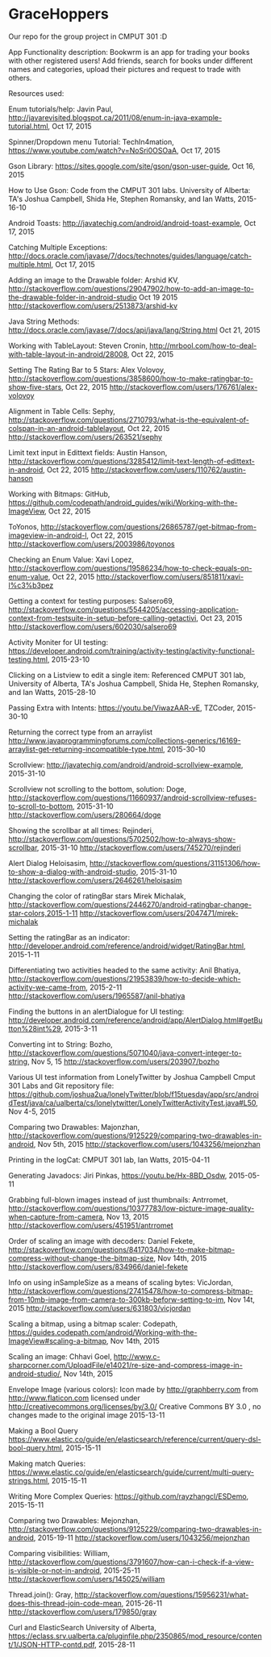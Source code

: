 # GraceHoppers
Our repo for the group project in CMPUT 301 :D

App Functionality description:
Bookwrm is an app for trading your books with other registered users! Add friends, search for books under different names and categories, upload their pictures and request to trade with others. 

Resources used:

Enum tutorials/help:
Javin Paul, http://javarevisited.blogspot.ca/2011/08/enum-in-java-example-tutorial.html, Oct 17, 2015

Spinner/Dropdown menu Tutorial:
TechIn4mation, https://www.youtube.com/watch?v=NoSri0OSOaA, Oct 17, 2015

Gson Library:
https://sites.google.com/site/gson/gson-user-guide, Oct 16, 2015

How to Use Gson:
Code from the CMPUT 301 labs. University of Alberta: TA's Joshua Campbell, Shida He, Stephen Romansky, and Ian Watts, 2015-16-10

Android Toasts:
http://javatechig.com/android/android-toast-example, Oct 17, 2015

Catching Multiple Exceptions:
http://docs.oracle.com/javase/7/docs/technotes/guides/language/catch-multiple.html, Oct 17, 2015

Adding an image to the Drawable folder:
Arshid KV, http://stackoverflow.com/questions/29047902/how-to-add-an-image-to-the-drawable-folder-in-android-studio Oct 19 2015
http://stackoverflow.com/users/2513873/arshid-kv

Java String Methods:
http://docs.oracle.com/javase/7/docs/api/java/lang/String.html Oct 21, 2015

Working with TableLayout:
Steven Cronin, http://mrbool.com/how-to-deal-with-table-layout-in-android/28008, Oct 22, 2015

Setting The Rating Bar to 5 Stars:
Alex Volovoy, http://stackoverflow.com/questions/3858600/how-to-make-ratingbar-to-show-five-stars, Oct 22, 2015
http://stackoverflow.com/users/176761/alex-volovoy

Alignment in Table Cells:
Sephy, http://stackoverflow.com/questions/2710793/what-is-the-equivalent-of-colspan-in-an-android-tablelayout, Oct 22, 2015
http://stackoverflow.com/users/263521/sephy

Limit text input in Edittext fields:
Austin Hanson, http://stackoverflow.com/questions/3285412/limit-text-length-of-edittext-in-android, Oct 22, 2015
http://stackoverflow.com/users/110762/austin-hanson

Working with Bitmaps:
GitHub, https://github.com/codepath/android_guides/wiki/Working-with-the-ImageView, Oct 22, 2015

ToYonos, http://stackoverflow.com/questions/26865787/get-bitmap-from-imageview-in-android-l, Oct 22, 2015
http://stackoverflow.com/users/2003986/toyonos

Checking an Enum Value:
Xavi Lopez, http://stackoverflow.com/questions/19586234/how-to-check-equals-on-enum-value, Oct 22, 2015
http://stackoverflow.com/users/851811/xavi-l%c3%b3pez

Getting a context for testing purposes:
Salsero69, http://stackoverflow.com/questions/5544205/accessing-application-context-from-testsuite-in-setup-before-calling-getactivi, Oct 23, 2015
http://stackoverflow.com/users/602030/salsero69

Activity Moniter for UI testing:
https://developer.android.com/training/activity-testing/activity-functional-testing.html, 2015-23-10

Clicking on a Listview to edit a single item:
Referenced CMPUT 301 lab, University of Alberta, TA's Joshua Campbell, Shida He, Stephen Romansky, and Ian Watts, 2015-28-10

Passing Extra with Intents:
https://youtu.be/ViwazAAR-vE, TZCoder, 2015-30-10

Returning the correct type from an arraylist
http://www.javaprogrammingforums.com/collections-generics/16169-arraylist-get-returning-incompatible-type.html, 2015-30-10

Scrollview:
http://javatechig.com/android/android-scrollview-example, 2015-31-10

Scrollview not scrolling to the bottom, solution:
Doge, http://stackoverflow.com/questions/11660937/android-scrollview-refuses-to-scroll-to-bottom, 2015-31-10
http://stackoverflow.com/users/280664/doge

Showing the scrollbar at all times:
Rejinderi, http://stackoverflow.com/questions/5702502/how-to-always-show-scrollbar, 2015-31-10
http://stackoverflow.com/users/745270/rejinderi

Alert Dialog
Heloisasim, http://stackoverflow.com/questions/31151306/how-to-show-a-dialog-with-android-studio, 2015-31-10
http://stackoverflow.com/users/2646261/heloisasim

Changing the color of ratingBar stars
Mirek Michalak, http://stackoverflow.com/questions/2446270/android-ratingbar-change-star-colors,2015-1-11
http://stackoverflow.com/users/2047471/mirek-michalak

Setting the ratingBar as an indicator:
http://developer.android.com/reference/android/widget/RatingBar.html, 2015-1-11

Differentiating two activities headed to the same activity:
Anil Bhatiya, http://stackoverflow.com/questions/21953839/how-to-decide-which-activity-we-came-from, 2015-2-11
http://stackoverflow.com/users/1965587/anil-bhatiya

Finding the buttons in an alertDialogue for UI testing:
http://developer.android.com/reference/android/app/AlertDialog.html#getButton%28int%29, 2015-3-11

Converting int to String:
Bozho, http://stackoverflow.com/questions/5071040/java-convert-integer-to-string, Nov 5, 15
http://stackoverflow.com/users/203907/bozho

Various UI test information from LonelyTwitter by Joshua Campbell
Cmput 301 Labs and Git repository file: https://github.com/joshua2ua/lonelyTwitter/blob/f15tuesday/app/src/androidTest/java/ca/ualberta/cs/lonelytwitter/LonelyTwitterActivityTest.java#L50, Nov 4-5, 2015

Comparing two Drawables:
Majonzhan, http://stackoverflow.com/questions/9125229/comparing-two-drawables-in-android, Nov 5th, 2015
http://stackoverflow.com/users/1043256/mejonzhan

Printing in the logCat:
CMPUT 301 lab, Ian Watts, 2015-04-11

Generating Javadocs:
Jiri Pinkas, https://youtu.be/Hx-8BD_Osdw, 2015-05-11

Grabbing full-blown images instead of just thumbnails:
Antrromet, http://stackoverflow.com/questions/10377783/low-picture-image-quality-when-capture-from-camera, Nov 13, 2015
http://stackoverflow.com/users/451951/antrromet

Order of scaling an image with decoders:
Daniel Fekete, http://stackoverflow.com/questions/8417034/how-to-make-bitmap-compress-without-change-the-bitmap-size, Nov 14th, 2015
http://stackoverflow.com/users/834966/daniel-fekete

Info on using inSampleSize as a means of scaling bytes:
VicJordan, http://stackoverflow.com/questions/27415478/how-to-compress-bitmap-from-10mb-image-from-camera-to-300kb-beforw-setting-to-im, Nov 14t, 2015
http://stackoverflow.com/users/631803/vicjordan

Scaling a bitmap, using a bitmap scaler:
Codepath, https://guides.codepath.com/android/Working-with-the-ImageView#scaling-a-bitmap, Nov 14th, 2015

Scaling an image:
Chhavi Goel, http://www.c-sharpcorner.com/UploadFile/e14021/re-size-and-compress-image-in-android-studio/, Nov 14th, 2015

Envelope Image (various colors):
Icon made by http://graphberry.com from http://www.flaticon.com
licensed under http://creativecommons.org/licenses/by/3.0/  Creative Commons BY 3.0 , no changes made to the original image 2015-13-11

Making a Bool Query
https://www.elastic.co/guide/en/elasticsearch/reference/current/query-dsl-bool-query.html, 2015-15-11

Making match Queries:
https://www.elastic.co/guide/en/elasticsearch/guide/current/multi-query-strings.html, 2015-15-11

Writing More Complex Queries:
https://github.com/rayzhangcl/ESDemo, 2015-15-11

Comparing two Drawables:
Mejonzhan, http://stackoverflow.com/questions/9125229/comparing-two-drawables-in-android, 2015-19-11
http://stackoverflow.com/users/1043256/mejonzhan

Comparing visibilities:
William, http://stackoverflow.com/questions/3791607/how-can-i-check-if-a-view-is-visible-or-not-in-android, 2015-25-11
http://stackoverflow.com/users/145025/william

Thread.join():
Gray, http://stackoverflow.com/questions/15956231/what-does-this-thread-join-code-mean, 2015-26-11
http://stackoverflow.com/users/179850/gray

Curl and ElasticSearch
University of Alberta, https://eclass.srv.ualberta.ca/pluginfile.php/2350865/mod_resource/content/1/JSON-HTTP-contd.pdf, 2015-28-11

